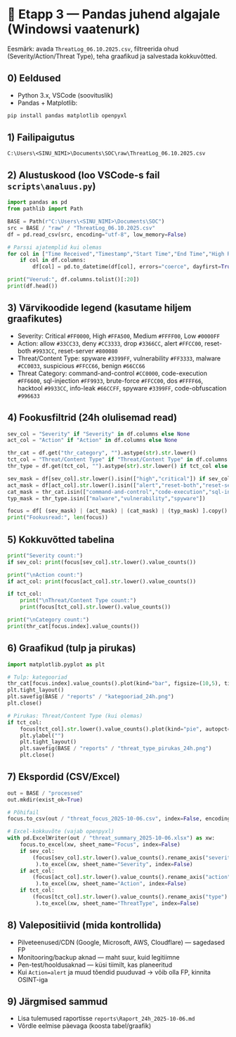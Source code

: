 # 🧠 Etapp 3 — Pandas juhend algajale (Windowsi vaatenurk)

Eesmärk: avada `ThreatLog_06.10.2025.csv`, filtreerida ohud (Severity/Action/Threat Type), teha graafikud ja salvestada kokkuvõtted.

## 0) Eeldused
- Python 3.x, VSCode (soovituslik)
- Pandas + Matplotlib:
```powershell
pip install pandas matplotlib openpyxl
```

## 1) Failipaigutus
```
C:\Users\<SINU_NIMI>\Documents\SOC\raw\ThreatLog_06.10.2025.csv
```

## 2) Alustuskood (loo VSCode-s fail `scripts\analuus.py`)
```python
import pandas as pd
from pathlib import Path

BASE = Path(r"C:\Users\<SINU_NIMI>\Documents\SOC")
src = BASE / "raw" / "ThreatLog_06.10.2025.csv"
df = pd.read_csv(src, encoding="utf-8", low_memory=False)

# Parssi ajatemplid kui olemas
for col in ["Time Received","Timestamp","Start Time","End Time","High Res Timestamp"]:
    if col in df.columns:
        df[col] = pd.to_datetime(df[col], errors="coerce", dayfirst=True)

print("Veerud:", df.columns.tolist()[:20])
print(df.head())
```

## 3) Värvikoodide legend (kasutame hiljem graafikutes)
- Severity: Critical `#FF0000`, High `#FFA500`, Medium `#FFFF00`, Low `#0000FF`
- Action: allow `#33CC33`, deny `#CC3333`, drop `#3366CC`, alert `#FFCC00`, reset-both `#9933CC`, reset-server `#800080`
- Threat/Content Type: spyware `#3399FF`, vulnerability `#FF3333`, malware `#CC0033`, suspicious `#FFCC66`, benign `#66CC66`
- Threat Category: command-and-control `#CC0000`, code-execution `#FF6600`, sql-injection `#FF9933`, brute-force `#FFCC00`, dos `#FFFF66`, hacktool `#9933CC`, info-leak `#66CCFF`, spyware `#3399FF`, code-obfuscation `#996633`

## 4) Fookusfiltrid (24h olulisemad read)
```python
sev_col = "Severity" if "Severity" in df.columns else None
act_col = "Action" if "Action" in df.columns else None

thr_cat = df.get("thr_category", "").astype(str).str.lower()
tct_col = "Threat/Content Type" if "Threat/Content Type" in df.columns else ("threat/content type" if "threat/content type" in df.columns else None)
thr_type = df.get(tct_col, "").astype(str).str.lower() if tct_col else pd.Series([], dtype=str)

sev_mask = df[sev_col].str.lower().isin(["high","critical"]) if sev_col else False
act_mask = df[act_col].str.lower().isin(["alert","reset-both","reset-server"]) if act_col else False
cat_mask = thr_cat.isin(["command-and-control","code-execution","sql-injection","brute-force","dos","malware","spyware"])
typ_mask = thr_type.isin(["malware","vulnerability","spyware"])

focus = df[ (sev_mask) | (act_mask) | (cat_mask) | (typ_mask) ].copy()
print("Fookusread:", len(focus))
```

## 5) Kokkuvõtted tabelina
```python
print("Severity count:")
if sev_col: print(focus[sev_col].str.lower().value_counts())

print("\nAction count:")
if act_col: print(focus[act_col].str.lower().value_counts())

if tct_col:
    print("\nThreat/Content Type count:")
    print(focus[tct_col].str.lower().value_counts())

print("\nCategory count:")
print(thr_cat[focus.index].value_counts())
```

## 6) Graafikud (tulp ja pirukas)
```python
import matplotlib.pyplot as plt

# Tulp: kategooriad
thr_cat[focus.index].value_counts().plot(kind="bar", figsize=(10,5), title="Ohud kategooriate lõikes (24h)")
plt.tight_layout()
plt.savefig(BASE / "reports" / "kategooriad_24h.png")
plt.close()

# Pirukas: Threat/Content Type (kui olemas)
if tct_col:
    focus[tct_col].str.lower().value_counts().plot(kind="pie", autopct="%1.1f%%", figsize=(6,6), title="Threat/Content Type osakaal (24h)")
    plt.ylabel("")
    plt.tight_layout()
    plt.savefig(BASE / "reports" / "threat_type_pirukas_24h.png")
    plt.close()
```

## 7) Ekspordid (CSV/Excel)
```python
out = BASE / "processed"
out.mkdir(exist_ok=True)

# Põhifail
focus.to_csv(out / "threat_focus_2025-10-06.csv", index=False, encoding="utf-8")

# Excel-kokkuvõte (vajab openpyxl)
with pd.ExcelWriter(out / "threat_summary_2025-10-06.xlsx") as xw:
    focus.to_excel(xw, sheet_name="Focus", index=False)
    if sev_col:
        (focus[sev_col].str.lower().value_counts().rename_axis("severity").reset_index(name="count")
         ).to_excel(xw, sheet_name="Severity", index=False)
    if act_col:
        (focus[act_col].str.lower().value_counts().rename_axis("action").reset_index(name="count")
         ).to_excel(xw, sheet_name="Action", index=False)
    if tct_col:
        (focus[tct_col].str.lower().value_counts().rename_axis("type").reset_index(name="count")
         ).to_excel(xw, sheet_name="ThreatType", index=False)
```

## 8) Valepositiivid (mida kontrollida)
- Pilveteenused/CDN (Google, Microsoft, AWS, Cloudflare) — sagedased FP
- Monitooring/backup aknad — maht suur, kuid legitiimne
- Pen-test/hooldusaknad — küsi tiimilt, kas planeeritud
- Kui `Action=alert` ja muud tõendid puuduvad → võib olla FP, kinnita OSINT-iga

## 9) Järgmised sammud
- Lisa tulemused raportisse `reports\Raport_24h_2025-10-06.md`
- Võrdle eelmise päevaga (koosta tabel/graafik)
